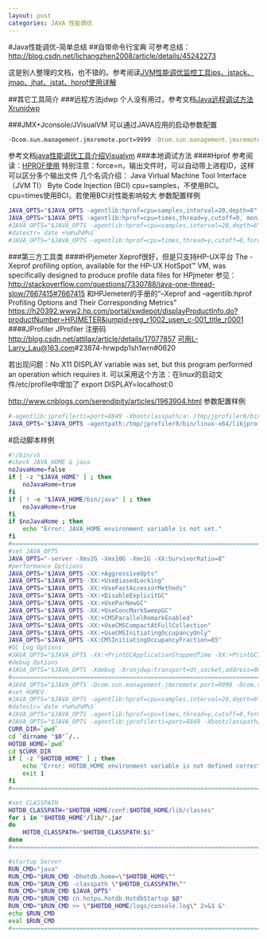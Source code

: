 ```yaml
---
layout: post
categories: JAVA 性能调优
---
```



#Java性能调优-简单总结
##自带命令行宝典
可参考总结：http://blog.csdn.net/lichangzhen2008/article/details/45242273

这是别人整理的文档，也不错的。参考阅读[JVM性能调优监控工具jps、jstack、jmap、jhat、jstat、hprof使用详解](http://my.oschina.net/feichexia/blog/196575)


##其它工具简介
###远程方法jdwp
个人没有用过，参考文档[Java远程调试方法Xrunjdwp](http://www.blogjava.net/yongbing/articles/221179.html)

###JMX+Jconsole/JVisualVM
可以通过JAVA应用的启动参数配置
```bash
-Dcom.sun.management.jmxremote.port=9999 -Dcom.sun.management.jmxremote.authenticate=false -Dcom.sun.management.jmxremote.ssl=false
```
参考文档[java性能调优工具介绍Visualvm](http://trinea.iteye.com/blog/1216170)
###本地调试方法
####Hprof
参考阅读：[HPROF使用](http://docs.oracle.com/javase/7/docs/technotes/samples/hprof.html)
特别注意：force=n，输出文件时，可以自动带上进程ID，这样可以区分多个输出文件
几个名词介绍：
Java Virtual Machine Tool Interface（JVM TI）
Byte Code Injection (BCI)
cpu=samples，不使用BCI。
cpu=times使用BCI，若使用BCI对性能影响较大
参数配置样例
```bash
JAVA_OPTS="$JAVA_OPTS -agentlib:hprof=cpu=samples,interval=20,depth=6"
JAVA_OPTS="$JAVA_OPTS -agentlib:hprof=cpu=times,thread=y,cutoff=0, monitor=y,force=n"
#JAVA_OPTS="$JAVA_OPTS -agentlib:hprof=cpu=samples,interval=20,depth=6"
#datestr=`date +%m%d%M%S`
#JAVA_OPTS="$JAVA_OPTS -agentlib:hprof=cpu=times,thread=y,cutoff=0,force=n"
```

###第三方工具类
####HPjemeter
Xeprof很好，但是只支持HP-UX平台
The -Xeprof profiling option, available for the HP-UX HotSpot™ VM, was specifically designed to produce profile data files for HPjmeter
参见：http://stackoverflow.com/questions/7330788/java-one-thread-slow/7667415#7667415
和HPJemeter的手册的“–Xeprof and –agentlib:hprof Profiling Options and Their Corresponding Metrics”
https://h20392.www2.hp.com/portal/swdepot/displayProductInfo.do?productNumber=HPJMETER&jumpid=reg_r1002_usen_c-001_title_r0001
####JProfiler
JProfiler 注册码
http://blog.csdn.net/attilax/article/details/17077857
可用L-Larry_Lau@163.com#23874-hrwpdp1sh1wrn#0620

若出现问题：No X11 DISPLAY variable was set, but this program performed an operation which requires it.
可以采用这个方法：在linux的启动文件/etc/profile中增加了 export  DISPLAY=localhost:0

http://www.cnblogs.com/serendipity/articles/1963904.html
参数配置样例
```bash
#-agentlib:jprofilerti=port=8849 -Xbootclasspath/a: /tmp/jprofiler8/bin/agent.jar 
JAVA_OPTS="$JAVA_OPTS -agentpath:/tmp/jprofiler8/bin/linux-x64/libjprofilerti.so=port=8849"
```


#启动脚本样例

```bash
#!/bin/sh
#check JAVA_HOME & java
noJavaHome=false
if [ -z "$JAVA_HOME" ] ; then
    noJavaHome=true
fi
if [ ! -e "$JAVA_HOME/bin/java" ] ; then
    noJavaHome=true
fi
if $noJavaHome ; then
    echo "Error: JAVA_HOME environment variable is not set."
fi
#==============================================================================
#set JAVA_OPTS
JAVA_OPTS="-server -Xms2G -Xmx10G -Xmn1G -XX:SurvivorRatio=8"
#performance Optiions
JAVA_OPTS="$JAVA_OPTS -XX:+AggressiveOpts"
JAVA_OPTS="$JAVA_OPTS -XX:+UseBiasedLocking"
JAVA_OPTS="$JAVA_OPTS -XX:+UseFastAccessorMethods"
JAVA_OPTS="$JAVA_OPTS -XX:+DisableExplicitGC"
JAVA_OPTS="$JAVA_OPTS -XX:+UseParNewGC"
JAVA_OPTS="$JAVA_OPTS -XX:+UseConcMarkSweepGC"
JAVA_OPTS="$JAVA_OPTS -XX:+CMSParallelRemarkEnabled"
JAVA_OPTS="$JAVA_OPTS -XX:+UseCMSCompactAtFullCollection"
JAVA_OPTS="$JAVA_OPTS -XX:+UseCMSInitiatingOccupancyOnly"
JAVA_OPTS="$JAVA_OPTS -XX:CMSInitiatingOccupancyFraction=85"
#GC Log Options
#JAVA_OPTS="$JAVA_OPTS -XX:+PrintGCApplicationStoppedTime -XX:+PrintGCTimeStamps -XX:+PrintGCDetails"
#debug Options
#JAVA_OPTS="$JAVA_OPTS -Xdebug -Xrunjdwp:transport=dt_socket,address=8064,server=y,suspend=n"
#==============================================================================
#JAVA_OPTS="$JAVA_OPTS -Dcom.sun.management.jmxremote.port=9998 -Dcom.sun.management.jmxremote.authenticate=false -Dcom.sun.management.jmxremote.ssl=false"
#set HOMEV
#JAVA_OPTS="$JAVA_OPTS -agentlib:hprof=cpu=samples,interval=20,depth=6"
#datestr=`date +%m%d%M%S`
#JAVA_OPTS="$JAVA_OPTS -agentlib:hprof=cpu=times,thread=y,cutoff=0,format=a,file=java$datestr.hprof"
#JAVA_OPTS="$JAVA_OPTS -agentlib:jprofilerti=port=8849 -Xbootclasspath/a:/tmp/jprofiler8/bin/agent.jar"
CURR_DIR=`pwd`
cd `dirname "$0"`/..
HOTDB_HOME=`pwd`
cd $CURR_DIR
if [ -z "$HOTDB_HOME" ] ; then
    echo "Error: HOTDB_HOME environment variable is not defined correctly."
    exit 1
fi
#==============================================================================

#set CLASSPATH
HOTDB_CLASSPATH="$HOTDB_HOME/conf:$HOTDB_HOME/lib/classes"
for i in "$HOTDB_HOME"/lib/*.jar
do
    HOTDB_CLASSPATH="$HOTDB_CLASSPATH:$i"
done
#==============================================================================

#startup Server
RUN_CMD="java"
RUN_CMD="$RUN_CMD -Dhotdb.home=\"$HOTDB_HOME\""
RUN_CMD="$RUN_CMD -classpath \"$HOTDB_CLASSPATH\""
RUN_CMD="$RUN_CMD $JAVA_OPTS"
RUN_CMD="$RUN_CMD cn.hotpu.hotdb.HotdbStartup $@"
RUN_CMD="$RUN_CMD >> \"$HOTDB_HOME/logs/console.log\" 2>&1 &"
echo $RUN_CMD
eval $RUN_CMD
#==============================================================================
```